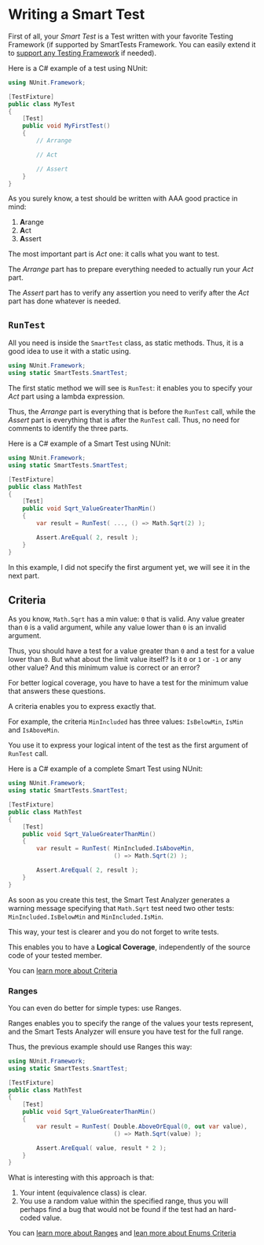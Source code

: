# Writing a Smart Test

First of all, your *Smart Test* is a Test written with your favorite Testing Framework (if supported by SmartTests Framework. You can easily extend it to [support any Testing Framework](TestingFrameworks/readme.md) if needed).

Here is a C# example of a test using NUnit:

```C#
using NUnit.Framework;

[TestFixture]
public class MyTest
{
    [Test]
    public void MyFirstTest()
    {
        // Arrange

        // Act

        // Assert
    }
}
```

As you surely know, a test should be written with AAA good practice in mind:

1. **A**range
1. **A**ct
1. **A**ssert

The most important part is *Act* one: it calls what you want to test.

The *Arrange* part has to prepare everything needed to actually run your *Act* part.

The *Assert* part has to verify any assertion you need to verify after the *Act* part has done whatever is needed.

## `RunTest`

All you need is inside the `SmartTest` class, as static methods. Thus, it is a good idea to use it with a static using.

```C#
using NUnit.Framework;
using static SmartTests.SmartTest;
```

The first static method we will see is `RunTest`: it enables you to specify your *Act* part using a lambda expression.

Thus, the *Arrange* part is everything that is before the `RunTest` call, while the *Assert* part is everything that is after the `RunTest` call.
Thus, no need for comments to identify the three parts.

Here is a C# example of a Smart Test using NUnit:

```C#
using NUnit.Framework;
using static SmartTests.SmartTest;

[TestFixture]
public class MathTest
{
    [Test]
    public void Sqrt_ValueGreaterThanMin()
    {
        var result = RunTest( ..., () => Math.Sqrt(2) );

        Assert.AreEqual( 2, result );
    }
}
```

In this example, I did not specify the first argument yet, we will see it in the next part.

## Criteria

As you know, `Math.Sqrt` has a min value: `0` that is valid.
Any value greater than `0` is a valid argument, while any value lower than `0` is an invalid argument.

Thus, you should have a test for a value greater than `0` and a test for a value lower than `0`. But what about the limit value itself? Is it `0` or `1` or `-1` or any other value?
And this minimum value is correct or an error?

For better logical coverage, you have to have a test for the minimum value that answers these questions.

A criteria enables you to express exactly that.

For example, the criteria `MinIncluded` has three values: `IsBelowMin`, `IsMin` and `IsAboveMin`.

You use it to express your logical intent of the test as the first argument of `RunTest` call.

Here is a C# example of a complete Smart Test using NUnit:

```C#
using NUnit.Framework;
using static SmartTests.SmartTest;

[TestFixture]
public class MathTest
{
    [Test]
    public void Sqrt_ValueGreaterThanMin()
    {
        var result = RunTest( MinIncluded.IsAboveMin,
                              () => Math.Sqrt(2) );

        Assert.AreEqual( 2, result );
    }
}
```

As soon as you create this test, the Smart Test Analyzer generates a warning message specifying that `Math.Sqrt` test need two other tests: `MinIncluded.IsBelowMin` and `MinIncluded.IsMin`.

This way, your test is clearer and you do not forget to write tests.

This enables you to have a **Logical Coverage**, independently of the source code of your tested member.

You can [learn more about Criteria](doc/Criteria/readme.md)

### Ranges

You can even do better for simple types: use Ranges.

Ranges enables you to specify the range of the values your tests represent, and the Smart Tests Analyzer will ensure you have test for the full range.

Thus, the previous example should use Ranges this way:

```C#
using NUnit.Framework;
using static SmartTests.SmartTest;

[TestFixture]
public class MathTest
{
    [Test]
    public void Sqrt_ValueGreaterThanMin()
    {
        var result = RunTest( Double.AboveOrEqual(0, out var value),
                              () => Math.Sqrt(value) );

        Assert.AreEqual( value, result * 2 );
    }
}
```

What is interesting with this approach is that:

1. Your intent (equivalence class) is clear.
2. You use a random value within the specified range, thus you will perhaps find a bug that would not be found if the test had an hard-coded value.

You can [learn more about Ranges](doc/Criteria/ranges.md) and [lean more about Enums Criteria](doc/Criteria/enums.md)
